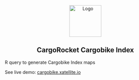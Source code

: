<div align="center">
  <img src="https://cologne.xatellite.io/logo-pfade.svg" alt="Logo" height="100px" />

  CargoRocket Cargobike Index
  ---
</div>

R query to generate Cargobike Index maps

See live demo: [cargobike.xatellite.io](https://cargobike.xatellite.io)